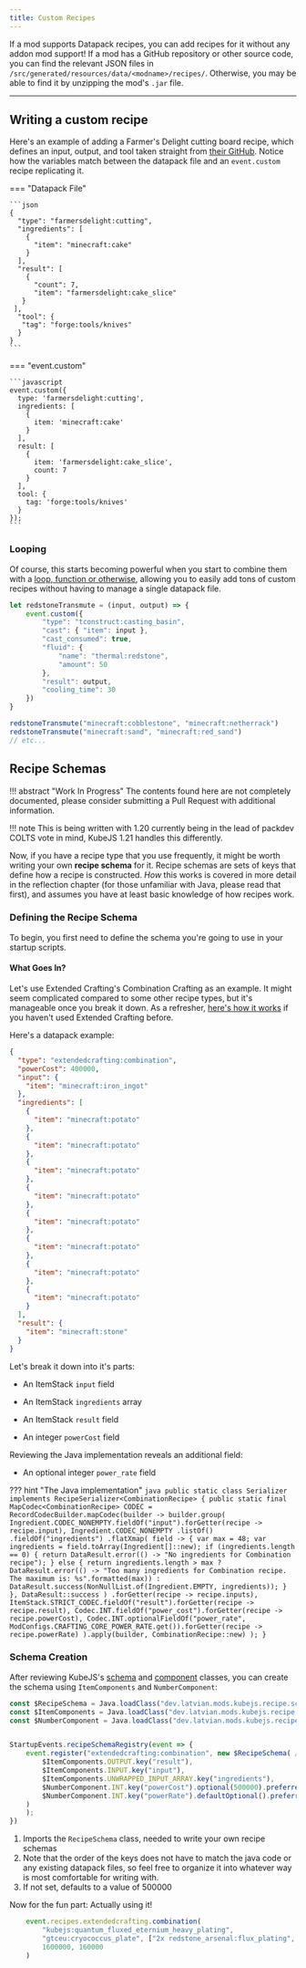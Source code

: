 ```yaml
---
title: Custom Recipes
---
```


If a mod supports Datapack recipes, you can add recipes for it without any addon mod support! If a mod has a GitHub repository or other source code, you can find the relevant JSON files in `/src/generated/resources/data/<modname>/recipes/`. Otherwise, you may be able to find it by unzipping the mod's `.jar` file.

---

## Writing a custom recipe
Here's an example of adding a Farmer's Delight cutting board recipe, which defines an input, output, and tool taken straight from [their GitHub](https://github.com/vectorwing/FarmersDelight/blob/1.20.1/src/generated/resources/data/farmersdelight/recipes/cutting/cake.json). Notice how the variables match between the datapack file and an `event.custom` recipe replicating it.


=== "Datapack File"

    ```json
    {
      "type": "farmersdelight:cutting",
      "ingredients": [
        {
          "item": "minecraft:cake"
        }
      ],
      "result": [
        {
          "count": 7,
          "item": "farmersdelight:cake_slice"
       }
     ],
      "tool": {
       "tag": "forge:tools/knives"
      }
    }   
    ```

=== "event.custom"

    ```javascript
    event.custom({
      type: 'farmersdelight:cutting',
      ingredients: [
        {
          item: 'minecraft:cake'
        }
      ],
      result: [
        {
          item: 'farmersdelight:cake_slice',
          count: 7
        }
      ],
      tool: {
        tag: 'forge:tools/knives'
      }
    });
    ```

<!-- Note that you are effectively recreating the JSON file, and how mods handle recipes can vary from mod to mod, so no one bit of advice will apply to all mods. -->

### Looping 
Of course, this starts becoming powerful when you start to combine them with a [loop, function or otherwise](../saving-time/loops.md), allowing you to easily add tons of custom recipes without having to manage a single datapack file.

```js
let redstoneTransmute = (input, output) => {
    event.custom({
        "type": "tconstruct:casting_basin",
        "cast": { "item": input },
        "cast_consumed": true,
        "fluid": {
            "name": "thermal:redstone",
            "amount": 50
        },
        "result": output,
        "cooling_time": 30
    })
}

redstoneTransmute("minecraft:cobblestone", "minecraft:netherrack")
redstoneTransmute("minecraft:sand", "minecraft:red_sand")
// etc...
```

## Recipe Schemas
!!! abstract "Work In Progress"
    The contents found here are not completely documented, please consider submitting a Pull Request with additional information.

!!! note
    This is being written with 1.20 currently being in the lead of packdev COLTS vote in mind, KubeJS 1.21 handles this differently. 

Now, if you have a recipe type that you use frequently, it might be worth writing your own **recipe schema** for it. Recipe schemas are sets of keys that define how a recipe is constructed. *How* this works is covered in more detail in the reflection chapter (for those unfamiliar with Java, please read that first), and assumes you have at least basic knowledge of how recipes work.

### Defining the Recipe Schema
To begin, you first need to define the schema you're going to use in your startup scripts.

#### What Goes In?
Let's use Extended Crafting's Combination Crafting as an example. It might seem complicated compared to some other recipe types, but it's manageable once you break it down. As a refresher, [here's how it works](https://blakesmods.com/wiki/extendedcrafting/blocks/crafting-core) if you haven't used Extended Crafting before.

Here's a datapack example:
```json
{
  "type": "extendedcrafting:combination",
  "powerCost": 400000,
  "input": {
    "item": "minecraft:iron_ingot"
  },
  "ingredients": [
    {
      "item": "minecraft:potato"
    },
    {
      "item": "minecraft:potato"
    },
    {
      "item": "minecraft:potato"
    },
    {
      "item": "minecraft:potato"
    },
    {
      "item": "minecraft:potato"
    },
    {
      "item": "minecraft:potato"
    },
    {
      "item": "minecraft:potato"
    },
    {
      "item": "minecraft:potato"
    }
  ],
  "result": {
    "item": "minecraft:stone"
  }
}
```

Let's break it down into it's parts:

- An ItemStack `input` field

- An ItemStack `ingredients` array 

- An ItemStack `result` field

- An integer `powerCost` field 

Reviewing the Java implementation reveals an additional field:

- An optional integer `power_rate` field 


??? hint "The Java implementation"
    ```java
  	  public static class Serializer implements RecipeSerializer<CombinationRecipe> {
  		  public static final MapCodec<CombinationRecipe> CODEC = RecordCodecBuilder.mapCodec(builder ->
  				  builder.group(
  						  Ingredient.CODEC_NONEMPTY.fieldOf("input").forGetter(recipe -> recipe.input),
  						  Ingredient.CODEC_NONEMPTY
  								  .listOf()
  								  .fieldOf("ingredients")
  								  .flatXmap(
	  									  field -> {
	  										var max = 48;
	  										var ingredients = field.toArray(Ingredient[]::new);
	  										if (ingredients.length == 0) {
	  											return DataResult.error(() -> "No ingredients for Combination recipe");
	  										} else {
	  											return ingredients.length > max
	  													? DataResult.error(() -> "Too many ingredients for Combination recipe. The maximum is: %s".formatted(max))
	  													: DataResult.success(NonNullList.of(Ingredient.EMPTY, ingredients));
	  										}
	  									},
	  									DataResult::success
	  							)
	  							.forGetter(recipe -> recipe.inputs),
	  					ItemStack.STRICT_CODEC.fieldOf("result").forGetter(recipe -> recipe.result),
	  					Codec.INT.fieldOf("power_cost").forGetter(recipe -> recipe.powerCost),
	  					Codec.INT.optionalFieldOf("power_rate", ModConfigs.CRAFTING_CORE_POWER_RATE.get()).forGetter(recipe -> recipe.powerRate)
	  			).apply(builder, CombinationRecipe::new)
	  	);
    }
    ```

### Schema Creation
After reviewing KubeJS's [schema](https://github.com/KubeJS-Mods/KubeJS/tree/2001/common/src/main/java/dev/latvian/mods/kubejs/recipe/schema) and [component](https://github.com/KubeJS-Mods/KubeJS/tree/2001/common/src/main/java/dev/latvian/mods/kubejs/recipe/component) classes, you can create the schema using `ItemComponents` and `NumberComponent`:

```js
const $RecipeSchema = Java.loadClass("dev.latvian.mods.kubejs.recipe.schema.RecipeSchema"); // (1)
const $ItemComponents = Java.loadClass("dev.latvian.mods.kubejs.recipe.component.ItemComponents");
const $NumberComponent = Java.loadClass("dev.latvian.mods.kubejs.recipe.component.NumberComponent");


StartupEvents.recipeSchemaRegistry(event => {
    event.register("extendedcrafting:combination", new $RecipeSchema( // (2)
        $ItemComponents.OUTPUT.key("result"),
        $ItemComponents.INPUT.key("input"),
        $ItemComponents.UNWRAPPED_INPUT_ARRAY.key("ingredients"),
        $NumberComponent.INT.key("powerCost").optional(500000).preferred("powerCost"), // (3)
        $NumberComponent.INT.key("powerRate").defaultOptional().preferred("powerRate")
    )
    );
})
```

1. Imports the `RecipeSchema` class, needed to write your own recipe schemas
2. Note that the order of the keys does not have to match the java code or any existing datapack files, so feel free to organize it into whatever way is most comfortable for writing with.
3. If not set, defaults to a value of 500000

Now for the fun part: Actually using it!

```js
    event.recipes.extendedcrafting.combination(
        "kubejs:quantum_fluxed_eternium_heavy_plating",
        "gtceu:cryococcus_plate", ["2x redstone_arsenal:flux_plating", "3x kubejs:quantum_flux"],
        1600000, 160000
    )
```
